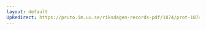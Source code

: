 ```yaml
---
layout: default
UpRedirect: https://pruto.im.uu.se/riksdagen-records-pdf/1874/prot-1874--ak--318/prot-1874--ak--318_042.pdf
---
```

